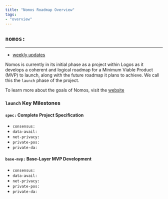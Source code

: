 ```yaml
---
title: "Nomos Roadmap Overview"
tags:
- "overview"
---
```

## `nomos:`
---
 
- [weekly updates](tags/nomos-updates)

Nomos is currently in its initial phase as a project within Logos as it develops a coherent and logical roadmap for a Minimum Viable Product (MVP) to launch, along with the future roadmap it plans to achieve. We call this the `launch` phase of the project. 

To learn more about the goals of Nomos, visit the [website](https://nomos.tech)
### `launch` Key Milestones

#### `spec:` Complete Project Specification
- `consensus:`
- `data-avail:`
- `net-privacy:`
- `private-pos:`
- `private-da:`

#### `base-mvp:` Base-Layer MVP Development
- `consensus:`
- `data-avail:`
- `net-privacy:`
- `private-pos:`
- `private-da:`